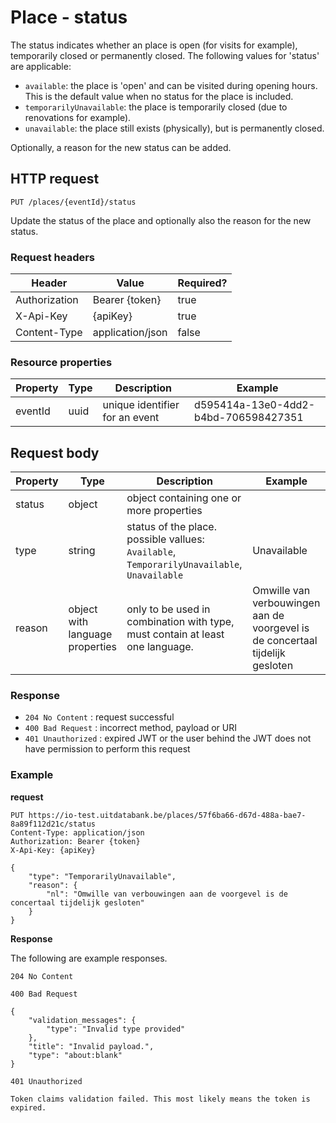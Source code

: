---
---

# Place - status

The status indicates whether an place is open (for visits for example), temporarily closed or permanently closed. The following values for 'status' are applicable:
* `available`: the place is 'open' and can be visited during opening hours. This is the default value when no status for the place is included.
* `temporarilyUnavailable`: the place is temporarily closed (due to renovations for example).
* `unavailable`: the place still exists (physically), but is permanently closed.

Optionally, a reason for the new status can be added. 

## HTTP request

```
PUT /places/{eventId}/status
```

Update the status of the place and optionally also the reason for the new status.

### Request headers

| Header        | Value            | Required? |
| ------------- | ---------------- | --------- |
| Authorization | Bearer {token}   | true      |
| X-Api-Key     | {apiKey}         | true      |
| Content-Type  | application/json | false     |

### Resource properties

| Property	| Type | Description | Example |
|--|--|--|--|
| eventId	| uuid | unique identifier for an event | d595414a-13e0-4dd2-b4bd-706598427351 |

## Request body

| Property	| Type | Description | Example |
|--|--|--|--|
| status	| object | object containing one or more properties |  |
| type	| string | status of the place. possible vallues: `Available`, `TemporarilyUnavailable`, `Unavailable` | Unavailable |
| reason	| object with language properties | only to be used in combination with type, must contain at least one language. | Omwille van verbouwingen aan de voorgevel is de concertaal tijdelijk gesloten |

### Response

* `204 No Content` : request successful
* `400 Bad Request` : incorrect method, payload or URI
* `401 Unauthorized` : expired JWT or the user behind the JWT does not have permission to perform this request

### Example

**request**

```
PUT https://io-test.uitdatabank.be/places/57f6ba66-d67d-488a-bae7-8a89f112d21c/status
Content-Type: application/json
Authorization: Bearer {token}
X-Api-Key: {apiKey}

{
    "type": "TemporarilyUnavailable",
    "reason": {
        "nl": "Omwille van verbouwingen aan de voorgevel is de concertaal tijdelijk gesloten"
    }
}
```

**Response**

The following are example responses.

```
204 No Content
```

```
400 Bad Request

{
    "validation_messages": {
        "type": "Invalid type provided"
    },
    "title": "Invalid payload.",
    "type": "about:blank"
}
```

```
401 Unauthorized

Token claims validation failed. This most likely means the token is expired.
```

